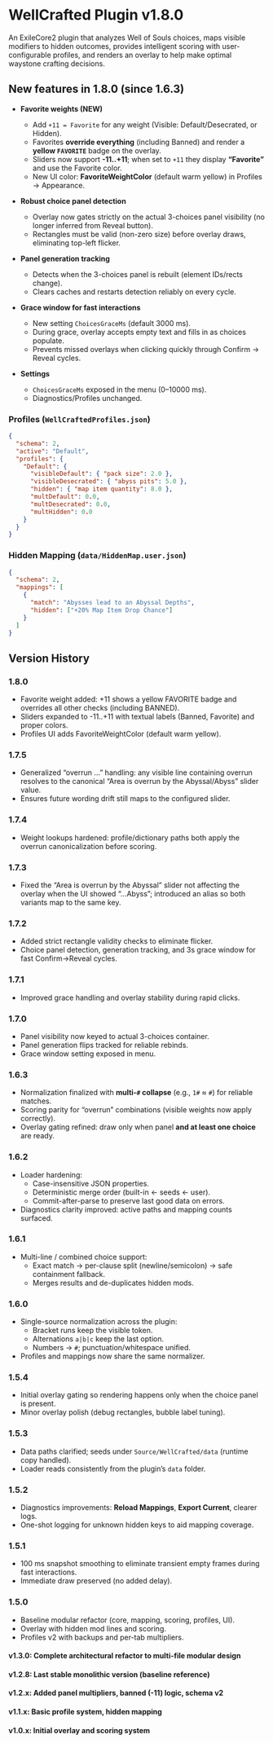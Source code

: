 # WellCrafted Plugin v1.8.0

An ExileCore2 plugin that analyzes Well of Souls choices, maps visible modifiers to hidden outcomes, provides intelligent scoring with user-configurable profiles, and renders an overlay to help make optimal waystone crafting decisions.


## New features in 1.8.0 (since 1.6.3)

- **Favorite weights (NEW)**  
  - Add `+11 = Favorite` for any weight (Visible: Default/Desecrated, or Hidden).  
  - Favorites **override everything** (including Banned) and render a **yellow `FAVORITE`** badge on the overlay.  
  - Sliders now support **-11..+11**; when set to `+11` they display **“Favorite”** and use the Favorite color.  
  - New UI color: **FavoriteWeightColor** (default warm yellow) in Profiles → Appearance.

- **Robust choice panel detection**  
  - Overlay now gates strictly on the actual 3-choices panel visibility (no longer inferred from Reveal button).  
  - Rectangles must be valid (non-zero size) before overlay draws, eliminating top-left flicker.

- **Panel generation tracking**  
  - Detects when the 3-choices panel is rebuilt (element IDs/rects change).  
  - Clears caches and restarts detection reliably on every cycle.

- **Grace window for fast interactions**  
  - New setting `ChoicesGraceMs` (default 3000 ms).  
  - During grace, overlay accepts empty text and fills in as choices populate.  
  - Prevents missed overlays when clicking quickly through Confirm → Reveal cycles.

- **Settings**  
  - `ChoicesGraceMs` exposed in the menu (0–10000 ms).  
  - Diagnostics/Profiles unchanged.


### **Profiles** (`WellCraftedProfiles.json`)
```json
{
  "schema": 2,
  "active": "Default",
  "profiles": {
    "Default": {
      "visibleDefault": { "pack size": 2.0 },
      "visibleDesecrated": { "abyss pits": 5.0 },
      "hidden": { "map item quantity": 8.0 },
      "multDefault": 0.0,
      "multDesecrated": 0.0,
      "multHidden": 0.0
    }
  }
}
```

### **Hidden Mapping** (`data/HiddenMap.user.json`)
```json
{
  "schema": 2,
  "mappings": [
    {
      "match": "Abysses lead to an Abyssal Depths",
      "hidden": ["+20% Map Item Drop Chance"]
    }
  ]
}
```

## Version History

### 1.8.0
- Favorite weight added: +11 shows a yellow FAVORITE badge and overrides all other checks (including BANNED).
- Sliders expanded to -11..+11 with textual labels (Banned, Favorite) and proper colors.
- Profiles UI adds FavoriteWeightColor (default warm yellow).

### 1.7.5
- Generalized “overrun …” handling: any visible line containing overrun resolves to the canonical “Area is overrun by the Abyssal/Abyss” slider value.
- Ensures future wording drift still maps to the configured slider.

### 1.7.4
- Weight lookups hardened: profile/dictionary paths both apply the overrun canonicalization before scoring.

### 1.7.3
- Fixed the “Area is overrun by the Abyssal” slider not affecting the overlay when the UI showed “…Abyss”; introduced an alias so both variants map to the same key.

### 1.7.2
- Added strict rectangle validity checks to eliminate flicker.
- Choice panel detection, generation tracking, and 3s grace window for fast Confirm→Reveal cycles.

### 1.7.1
- Improved grace handling and overlay stability during rapid clicks.

### 1.7.0
- Panel visibility now keyed to actual 3-choices container.
- Panel generation flips tracked for reliable rebinds.
- Grace window setting exposed in menu.

### 1.6.3
- Normalization finalized with **multi-`#` collapse** (e.g., `1#` ≈ `#`) for reliable matches.
- Scoring parity for “overrun” combinations (visible weights now apply correctly).
- Overlay gating refined: draw only when panel **and at least one choice** are ready.

### 1.6.2
- Loader hardening:
  - Case-insensitive JSON properties.
  - Deterministic merge order (built-in ← seeds ← user).
  - Commit-after-parse to preserve last good data on errors.
- Diagnostics clarity improved: active paths and mapping counts surfaced.

### 1.6.1
- Multi-line / combined choice support:
  - Exact match → per-clause split (newline/semicolon) → safe containment fallback.
  - Merges results and de-duplicates hidden mods.

### 1.6.0
- Single-source normalization across the plugin:
  - Bracket runs keep the visible token.
  - Alternations `a|b|c` keep the last option.
  - Numbers → `#`; punctuation/whitespace unified.
- Profiles and mappings now share the same normalizer.

### 1.5.4
- Initial overlay gating so rendering happens only when the choice panel is present.
- Minor overlay polish (debug rectangles, bubble label tuning).

### 1.5.3
- Data paths clarified; seeds under `Source/WellCrafted/data` (runtime copy handled).
- Loader reads consistently from the plugin’s `data` folder.

### 1.5.2
- Diagnostics improvements: **Reload Mappings**, **Export Current**, clearer logs.
- One-shot logging for unknown hidden keys to aid mapping coverage.

### 1.5.1
- 100 ms snapshot smoothing to eliminate transient empty frames during fast interactions.
- Immediate draw preserved (no added delay).

### 1.5.0
- Baseline modular refactor (core, mapping, scoring, profiles, UI).
- Overlay with hidden mod lines and scoring.
- Profiles v2 with backups and per-tab multipliers.

#### **v1.3.0**: Complete architectural refactor to multi-file modular design
#### **v1.2.8**: Last stable monolithic version (baseline reference)
#### **v1.2.x**: Added panel multipliers, banned (-11) logic, schema v2
#### **v1.1.x**: Basic profile system, hidden mapping
#### **v1.0.x**: Initial overlay and scoring system